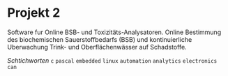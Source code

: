 # Projekt 2

Software fur Online BSB- und Toxizitäts-Analysatoren. Online Bestimmung des biochemischen Sauerstoffbedarfs (BSB) und kontinuierliche Uberwachung Trink- und Oberflächenwässer auf Schadstoffe.

*Schtichworten* `c` `pascal` `embedded` `linux` `automation` `analytics` `electronics` `can`